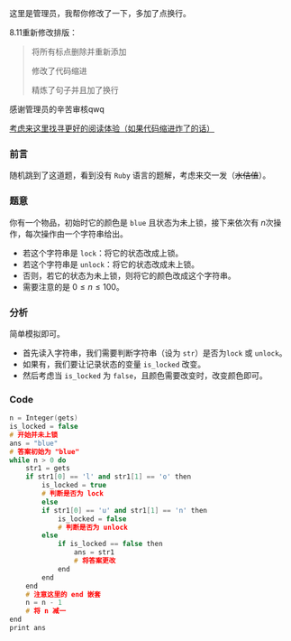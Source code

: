 这里是管理员，我帮你修改了一下，多加了点换行。

8.11重新修改排版：

> 将所有标点删除并重新添加
>
> 修改了代码缩进
>
> 精炼了句子并且加了换行

感谢管理员的辛苦审核qwq

[考虑来这里找寻更好的阅读体验（如果代码缩进炸了的话）](https://www.luogu.com.cn/blog/Utob/solution-cf1531a)

### 前言

随机跳到了这道题，看到没有 `Ruby` 语言的题解，考虑来交一发（~~水估值~~）。

### 题意

你有一个物品，初始时它的颜色是 `blue` 且状态为未上锁，接下来依次有 $n$​ 次操作，每次操作由一个字符串给出。

- 若这个字符串是 `lock`：将它的状态改成上锁。
- 若这个字符串是 `unlock`：将它的状态改成未上锁。
- 否则，若它的状态为未上锁，则将它的颜色改成这个字符串。
- 需要注意的是 $0 \le n \le 100$。

### 分析

简单模拟即可。

- 首先读入字符串，我们需要判断字符串（设为 `str`）是否为`lock` 或 `unlock`。
- 如果有，我们要让记录状态的变量 `is_locked` 改变。
- 然后考虑当 `is_locked` 为 `false`，且颜色需要改变时，改变颜色即可。

### Code
```cpp
n = Integer(gets)
is_locked = false
# 开始并未上锁
ans = "blue"
# 答案初始为 "blue"
while n > 0 do
    str1 = gets
    if str1[0] == 'l' and str1[1] == 'o' then
        is_locked = true
        # 判断是否为 lock
        else
        if str1[0] == 'u' and str1[1] == 'n' then
            is_locked = false
            # 判断是否为 unlock
        else
            if is_locked == false then
                ans = str1
                # 将答案更改
            end
        end
    end
    # 注意这里的 end 嵌套
    n = n - 1
    # 将 n 减一
end
print ans
```
